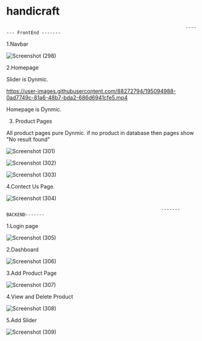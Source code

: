 # handicraft

                                                                      ------- FrontEnd -------

1.Navbar

![Screenshot (298)](https://user-images.githubusercontent.com/88272794/195092530-8092ce4d-691d-4d7d-9b38-b28ef4041429.png)

2.Homepage

Slider is Dynmic.

https://user-images.githubusercontent.com/88272794/195094988-0ad7749c-81a6-48b7-bda2-686d6941cfe5.mp4

Homepage is Dynmic.



3. Product Pages

All product pages pure Dynmic.
if no product in database then pages show "No result found"


![Screenshot (301)](https://user-images.githubusercontent.com/88272794/197174872-49bb8ada-77e8-4f21-8c1b-e9cb7a934eab.png)

![Screenshot (302)](https://user-images.githubusercontent.com/88272794/197174988-f4f127b2-3694-4737-adcd-d969b56796d6.png)

![Screenshot (303)](https://user-images.githubusercontent.com/88272794/197175050-ebf49e10-2345-47f1-910d-6f20c1ffc080.png)


4.Contect Us Page.

![Screenshot (304)](https://user-images.githubusercontent.com/88272794/197175503-066e1bca-20dc-4850-9d32-08e204811ea2.png)



                                                             -------BACKEND-------


1.Login page

![Screenshot (305)](https://user-images.githubusercontent.com/88272794/197176986-69460f19-35c8-4b33-b1be-829fba9a5db4.png)

2.Dashboard

![Screenshot (306)](https://user-images.githubusercontent.com/88272794/197177094-4a55e747-4ee5-4121-9b9d-bd0c20cb27e6.png)

3.Add Product Page

![Screenshot (307)](https://user-images.githubusercontent.com/88272794/197177165-63ce4f49-ac8e-4fd3-9b09-45953f5f2472.png)

4.View and Delete Product

![Screenshot (308)](https://user-images.githubusercontent.com/88272794/197177227-17f1b48e-3a75-4f40-aea1-feb2722c34e0.png)

5.Add Slider

![Screenshot (309)](https://user-images.githubusercontent.com/88272794/197177277-846e9433-49d3-44cc-a105-c3ff64316378.png)





